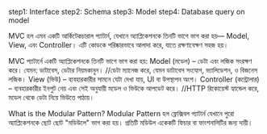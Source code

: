 step1: Interface
step2: Schema
step3: Model
step4: Database query on model

<!-- mongoose hocce mongodb er wrapper , mongoose is an object data modeling (ODM) libary for mongoDb
insert and insertmany shudhu mongodb te kaj korbe bt mongoose e kaj korbe na  , baki sob mongodb method mongoose e support korbe 
 -->
<!-- 
pattern MVC , 
Modular => (user) => user.interface.ts, user.model.ts, user.route.ts, user.controller.ts,service => user module user folder er modhe tkbe jeta readable onk sojok and file gula o onk fast kuje pawa jai
Interface => interface.ts 
 Schema, Model => model.ts
 route function => controller.ts
 database logic or database query function => service.ts
 -->

 <!-- 
 instance method : instance er method 
 //kono ekta class theke jody instance create kory and ey  instance sathe jody 
ekta method attarched thake setay hocce  instance method.
 class -> instance + method -> instance method 

 const user = new User (payload ) // user -> class user -> instance
 user.save()  => that is method that is instance method and jehetu eta mongoose dce tay eta built in  instance methods
 >

static = classs er sathe attached howa method jeta amra directly call korte pari using class 
  //instance create korte hbe na, user.methodName() no need new user()

 <!-- 
 export const createUser = async (payload:IUser):Promise<IUser> =>{   //jehetu async tay eta promise return korbe and  promise ta IUser type er 
   const user = new User (payload )
   await user.save()
   return user
 }
  -->
MVC হল এমন একটি আর্কিটেকচারাল প্যাটার্ন, যেখানে অ্যাপ্লিকেশনকে তিনটি ভাগে ভাগ করা হয়— Model, View, এবং Controller। এটি কোডকে পরিষ্কারভাবে আলাদা করে, যাতে রক্ষণাবেক্ষণ সহজ হয়।

MVC প্যাটার্নে একটি অ্যাপ্লিকেশনকে তিনটি ভাগে ভাগ করা হয়:
Model (মডেল) – ডেটা এবং লজিক সংরক্ষণ করে। যেমন: ডাটাবেস, ডেটার নিয়মকানুন।   //ডেটা ম্যানেজ করে, যেমন ডাটাবেস সংযোগ, ভ্যালিডেশন, ও বিজনেস লজিক।
View (ভিউ) – ব্যবহারকারীর সামনে যেটা দেখা যায়, UI বা উপস্থাপন অংশ।
Controller (কন্ট্রোলার) – ব্যবহারকারীর ইনপুট নেয় এবং সেই অনুযায়ী মডেল ও ভিউকে আপডেট করে। //HTTP রিকোয়েস্ট হ্যান্ডেল করে, মডেল থেকে ডেটা নিয়ে ভিউতে পাঠায়।


 What is the Modular Pattern?
Modular Pattern হল ফ্লেক্সিবল প্যাটার্ন  যেখানে পুরো অ্যাপ্লিকেশনকে ছোট ছোট "মডিউলে" ভাগ করা হয়। প্রতিটি মডিউল একেকটি ফিচার বা ফাংশনালিটির জন্য দায়ী।